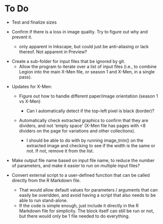# To Do

* Test and finalize sizes

* Confirm if there is a loss in image quality.  Try to figure out why and prevent it.
  - only apparent in Inkscape, but could just be anti-aliasing or lack thereof.  Not apparent in Preview?

+ Create a sub-folder for input files that be ignored by git.
    + Allow the program to iterate over a list of input files (i.e., to combine Legion into the main X-Men file, or season 1 and X-Men, in a single pass).

* Updates for X-Men:

  + Figure out how to handle different paper/image orientation (season 1 vs X-Men)
    - Can I automatically detect if the top-left pixel is black (border)?

  + Automatically check extracted graphics to confirm that they are dividers, and not 'empty space' (X-Men file has pages with <8 dividers on the page for variations and other collections).
    - I should be able to do with by running image_trim() on the extracted image and checking to see if the width is the same or not.  If not, remove it from the list.

+ Make output file name based on input file name, to reduce the number of parameters, and make it easier to run on multiple input files?

+ Convert external script to a user-defined function that can be called directly from the R Markdown file.
  - That would allow default values for parameters / arguments that can easily be overidden, and avoid having a script that also needs to be able to run stand-alone.
  - If the code is simple enough, just include it directly in the R Markdown file for simplicity.  The block itself can still be run or not, but there would only be 1 file needed to do everything.
